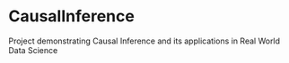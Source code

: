 # CausalInference
Project demonstrating Causal Inference and its applications in Real World Data Science
